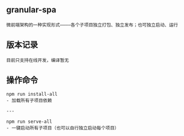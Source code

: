 ## granular-spa
```
微前端架构的一种实现形式————各个子项目独立打包、独立发布；也可独立启动、运行
```

## 版本记录
```
目前只支持在线开发，编译暂无
```


## 操作命令


```
npm run install-all
- 加载所有子项目依赖

---

npm run serve-all
- 一键启动所有子项目（也可以自行独立启动每个项目）
```